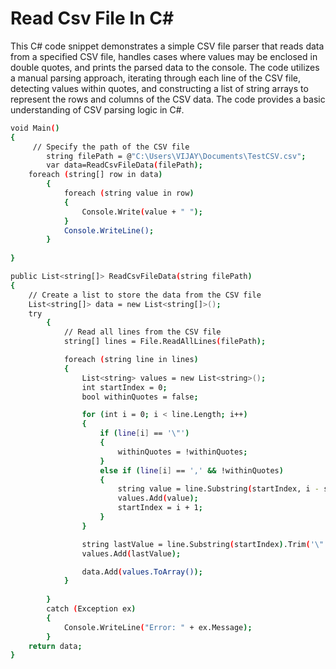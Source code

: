# Read Csv File In C#
This C# code snippet demonstrates a simple CSV file parser that reads data from a specified CSV file, handles cases where values may be enclosed in double quotes, and prints the parsed data to the console. The code utilizes a manual parsing approach, iterating through each line of the CSV file, detecting values within quotes, and constructing a list of string arrays to represent the rows and columns of the CSV data. The code provides a basic understanding of CSV parsing logic in C#.
```sh
void Main()
{
	 // Specify the path of the CSV file
        string filePath = @"C:\Users\VIJAY\Documents\TestCSV.csv";        
        var data=ReadCsvFileData(filePath);
	foreach (string[] row in data)
        {
            foreach (string value in row)
            {
                Console.Write(value + " ");
            }
            Console.WriteLine();
        }
        
}

public List<string[]> ReadCsvFileData(string filePath)
{
	// Create a list to store the data from the CSV file
	List<string[]> data = new List<string[]>();
	try
        {
            // Read all lines from the CSV file
            string[] lines = File.ReadAllLines(filePath);

            foreach (string line in lines)
            {
                List<string> values = new List<string>();
                int startIndex = 0;
                bool withinQuotes = false;

                for (int i = 0; i < line.Length; i++)
                {
                    if (line[i] == '\"')
                    {
                        withinQuotes = !withinQuotes;
                    }
                    else if (line[i] == ',' && !withinQuotes)
                    {
                        string value = line.Substring(startIndex, i - startIndex).Trim('\"');
                        values.Add(value);
                        startIndex = i + 1;
                    }
                }

                string lastValue = line.Substring(startIndex).Trim('\"');
                values.Add(lastValue);

                data.Add(values.ToArray());
            }
			
        }
        catch (Exception ex)
        {
            Console.WriteLine("Error: " + ex.Message);
        }
	return data;
}

```
